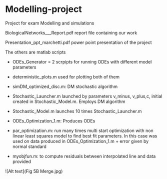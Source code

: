 # Modelling-project
Project for exam Modelling and simulations

BiologicalNetworks___Report.pdf report file containing our work

Presentation_ppt_marchetti.pdf power point presentation of the project

The others are matlab scripts 
  - ODEs_Generator = 2 scrpipts for running ODEs with different model parameters 
  - deterministic_plots.m used for plotting both of them
  
  - simDM_optimized_disc.m: DM stochastic algorithm
  - Stochastic_Launcher.m launched by parameters v_minus, v_plus,c, initial created in Stochastic_Model.m. Employs DM algorithm
  - Stochastic_Model.m launches 10 times Stochastic_Launcher.m
  
  - ODEs_Optimization_1.m: Produces ODEs
  - par_optimization.m: run many times multi start optimization with non linear least squares model to find best fit parameters. 
    In this case was used on data produced in ODEs_Optimization_1.m + error given by normal standard
  - myobjfun.m: to compute residuals between interpolated line and data provided

  
  
  
![Alt text](Fig 5B Merge.jpg)
